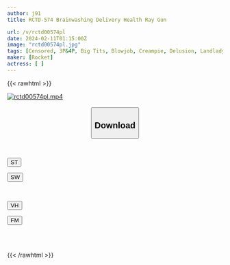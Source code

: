 ```yaml
---
author: j91
title: RCTD-574 Brainwashing Delivery Health Ray Gun

url: /v/rctd00574pl
date: 2024-02-11T01:15:00Z
image: "rctd00574pl.jpg"
tags: [Censored, 3P&4P, Big Tits, Blowjob, Creampie, Delusion, Landlady&Hostess, Prostitutes, Slender]
maker: [Rocket]
actress: [ ]
---
```



{{< rawhtml >}}

<div class="video" data-videoid="2b3B3e4QMyHZMZD">
    <a href="javascript:;">
        <img src="/v/rctd00574pl/rctd00574pl.jpg" width="WIDTH" height="HEIGHT" alt="rctd00574pl.mp4" loading="lazy">
    </a>
</div>

<script type="text/javascript" src="https://j91.asia/asset/on-demand-st.js"></script>

<br>
  <link rel="stylesheet" href="https://j91.asia/asset/bs5.css">
  
  <center>
  <button class="btn btn-primary" type="button" data-bs-toggle="collapse" data-bs-target=".multi-collapse" aria-expanded="false" aria-controls="multiCollapseExample1 multiCollapseExample2"><h2>Download</h2></button></center>
</p>
<div class="row">
  <div class="col">
    <div class="collapse multi-collapse" id="multiCollapseExample1">
      <div class="card card-body">
	      	      <br>
<div class="buttons">  
<p><a href="https://streamtape.to/v/2b3B3e4QMyHZMZD" target="_blank"><button class="btn-hover color-3"><i class="fa fa-download"></i> ST</button></a></p>
<p><a href="https://cdnwish.com/1epe6emwj7ic" target="_blank"><button class="btn-hover color-2"><i class="fa fa-download"></i> SW</button></a></p></div>
    </div>
  </div>
</div>
  <div class="col">
    <div class="collapse multi-collapse" id="multiCollapseExample2">
      <div class="card card-body">
	      <br>
<div class="buttons">
<p><a href="https://vidhidepro.com/f/sdtsjd392w8e"><button class="btn-hover color-9"><i class="fa fa-download"></i> VH</button></a></p>
<p><a href="https://filemoon.sx/d/3vsmi50xvwwj"><button class="btn-hover color-8"><i class="fa fa-download"></i> FM</button></a></p></div>
<br><br>
      </div>
    </div>
  </div>
</div>

{{< /rawhtml >}}